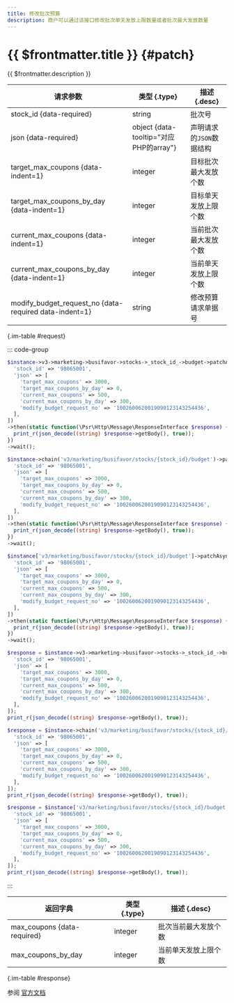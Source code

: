```yaml
---
title: 修改批次预算
description: 商户可以通过该接口修改批次单天发放上限数量或者批次最大发放数量
---
```


# {{ $frontmatter.title }} {#patch}

{{ $frontmatter.description }}

| 请求参数 | 类型 {.type} | 描述 {.desc}
| --- | --- | ---
| stock_id {data-required} | string | 批次号
| json {data-required} | object {data-tooltip="对应PHP的array"} | 声明请求的`JSON`数据结构
| target_max_coupons {data-indent=1} | integer | 目标批次最大发放个数
| target_max_coupons_by_day {data-indent=1} | integer | 目标单天发放上限个数
| current_max_coupons {data-indent=1} | integer | 当前批次最大发放个数
| current_max_coupons_by_day {data-indent=1} | integer | 当前单天发放上限个数
| modify_budget_request_no {data-required data-indent=1} | string | 修改预算请求单据号

{.im-table #request}

::: code-group

```php [异步纯链式]
$instance->v3->marketing->busifavor->stocks->_stock_id_->budget->patchAsync([
  'stock_id' => '98065001',
  'json' => [
    'target_max_coupons' => 3000,
    'target_max_coupons_by_day' => 0,
    'current_max_coupons' => 500,
    'current_max_coupons_by_day' => 300,
    'modify_budget_request_no' => '1002600620019090123143254436',
  ],
])
->then(static function(\Psr\Http\Message\ResponseInterface $response) {
  print_r(json_decode((string) $response->getBody(), true));
})
->wait();
```

```php [异步声明式]
$instance->chain('v3/marketing/busifavor/stocks/{stock_id}/budget')->patchAsync([
  'stock_id' => '98065001',
  'json' => [
    'target_max_coupons' => 3000,
    'target_max_coupons_by_day' => 0,
    'current_max_coupons' => 500,
    'current_max_coupons_by_day' => 300,
    'modify_budget_request_no' => '1002600620019090123143254436',
  ],
])
->then(static function(\Psr\Http\Message\ResponseInterface $response) {
  print_r(json_decode((string) $response->getBody(), true));
})
->wait();
```

```php [异步属性式]
$instance['v3/marketing/busifavor/stocks/{stock_id}/budget']->patchAsync([
  'stock_id' => '98065001',
  'json' => [
    'target_max_coupons' => 3000,
    'target_max_coupons_by_day' => 0,
    'current_max_coupons' => 500,
    'current_max_coupons_by_day' => 300,
    'modify_budget_request_no' => '1002600620019090123143254436',
  ],
])
->then(static function(\Psr\Http\Message\ResponseInterface $response) {
  print_r(json_decode((string) $response->getBody(), true));
})
->wait();
```

```php [同步纯链式]
$response = $instance->v3->marketing->busifavor->stocks->_stock_id_->budget->patch([
  'stock_id' => '98065001',
  'json' => [
    'target_max_coupons' => 3000,
    'target_max_coupons_by_day' => 0,
    'current_max_coupons' => 500,
    'current_max_coupons_by_day' => 300,
    'modify_budget_request_no' => '1002600620019090123143254436',
  ],
]);
print_r(json_decode((string) $response->getBody(), true));
```

```php [同步声明式]
$response = $instance->chain('v3/marketing/busifavor/stocks/{stock_id}/budget')->patch([
  'stock_id' => '98065001',
  'json' => [
    'target_max_coupons' => 3000,
    'target_max_coupons_by_day' => 0,
    'current_max_coupons' => 500,
    'current_max_coupons_by_day' => 300,
    'modify_budget_request_no' => '1002600620019090123143254436',
  ],
]);
print_r(json_decode((string) $response->getBody(), true));
```

```php [同步属性式]
$response = $instance['v3/marketing/busifavor/stocks/{stock_id}/budget']->patch([
  'stock_id' => '98065001',
  'json' => [
    'target_max_coupons' => 3000,
    'target_max_coupons_by_day' => 0,
    'current_max_coupons' => 500,
    'current_max_coupons_by_day' => 300,
    'modify_budget_request_no' => '1002600620019090123143254436',
  ],
]);
print_r(json_decode((string) $response->getBody(), true));
```

:::

| 返回字典 | 类型 {.type} | 描述 {.desc}
| --- | --- | ---
| max_coupons {data-required}| integer | 批次当前最大发放个数
| max_coupons_by_day | integer | 当前单天发放上限个数

{.im-table #response}

参阅 [官方文档](https://pay.weixin.qq.com/wiki/doc/apiv3/apis/chapter9_2_11.shtml)
